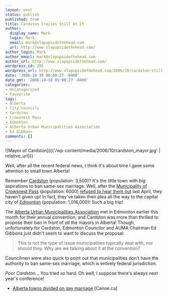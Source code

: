 ```yaml
---
layout: post
status: publish
published: true
title: Cardston Crazies Still At It
author:
  display_name: Mark
  login: Mark
  email: mark@slapupsidethehead.com
  url: http://www.slapupsidethehead.com/
author_login: Mark
author_email: mark@slapupsidethehead.com
author_url: http://www.slapupsidethehead.com/
wordpress_id: 205
wordpress_url: http://www.slapupsidethehead.com/2006/10/cardston-still-at-it/
date: '2006-10-18 00:00:27 -0400'
date_gmt: '2006-10-18 05:00:27 -0400'
categories:
- Uncategorized
- Favourite
tags:
- Alberta
- City councils
- Cardston
- Crowsnest Pass
- Edmonton
- Alberta Urban Municipalities Association
- Ed Gibbons
comments: []
---
```

![Mayor of Cardston]({{'/wp-content/media/2006/10/cardston_mayor.jpg' | relative_url}})

Well, after all the recent federal news, I think it's about time I gave some attention to small town Alberta!

Remember [Cardston](http://www.town.cardston.ab.ca/ "The little town that couldn't") (population: 3,500)? It's the little town with _big_ aspirations to ban same-sex marriage. Well, after the [Municipality of Crowsnest Pass](http://www.town.crowsnestpass.ab.ca/ "Bigger municipality, more sense") (population: 6000) [refused to hear them out](http://www.slapupsidethehead.com/2006/04/cardston-crazies-propose-ban/ "A powerful blow to their cause...") last April, they haven't given up! In fact, they've taken their plea all the way to the capital city of _[Edmonton](http://www.edmonton.ca/ "Where I was born, incidentally!")_ (population: 1,016,000)! Such a big trip!

The [Alberta Urban Municipalities Association](http://www.munilink.net/ "OMG! All the Mayors!") met in Edmonton earlier this month for their annual convention, and Cardston was more than thrilled to propose their ban in front of _all_ the mayors in Alberta! Though, unfortunately for Cardston, Edmonton Councilor and AUMA Chairman Ed Gibbons just didn't seem to want to discuss the proposal:

> This is not the type of issue municipalities typically deal with, nor should they. Why are we talking about it at the convention?

Councilmen were also quick to point out that municipalities don't have the authority to ban same-sex marriage, which is entirely federal jurisdiction.

_Poor Cardston_... You tried _so_ hard. Oh well, I suppose there's always next year's conference!

- [Alberta towns divided on gay marriage](http://cnews.canoe.ca/CNEWS/Law/2006/10/04/1949923-sun.html) [Canoe.ca]
